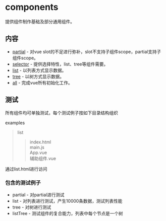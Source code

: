 # components

提供组件制作基础及部分通用组件。

## 内容

* [partial](docs/partial.md) - 对vue slot的不足进行弥补，slot不支持子组件scope，partial支持子组件scope。
* [selector](docs/selector.md) - 提供选择特性，list、tree等组件需要。
* [list](docs/list.md) - 以列表方式显示数据。
* [tree](docs/tree.md) - 以树方式显示数据。
* [all](docs/all.md) - 完成vue所有初始化工作。

## 测试

所有组件均可单独测试，每个测试例子按如下目录结构组织

examples
>list
>>index.html  
>>main.js  
>>App.vue  
>>辅助组件.vue

通过list.html进行访问

### 包含的测试例子

* partial - 对partial进行测试
* list - 对列表进行测试，产生10000条数据，测试列表性能
* tree - 对树进行测试
* listTree - 测试组件的复合能力，列表中每个节点是一个树
